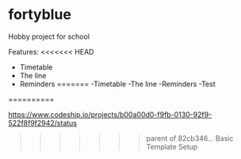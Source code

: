 fortyblue
==========

Hobby project for school

Features:
<<<<<<< HEAD
- Timetable
- The line
- Reminders
=======
-Timetable
-The line
-Reminders
-Test

==========

https://www.codeship.io/projects/b00a00d0-f9fb-0130-92f9-522f8f9f2942/status
>>>>>>> parent of 82cb346... Basic Template Setup

